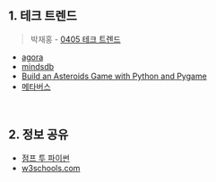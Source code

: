 ## 1. 테크 트렌드

> 박재홍 - [0405 테크 트렌드](https://docs.google.com/document/d/13gzqAOINhNtAMMlULd8JQidMWyDFkNGq97ubg9h5yTA/edit#heading=h.8sq5sla59bu8)
  - [agora](https://www.agora.io/en/products/)
  - [mindsdb](https://mindsdb.com/product/)
  - [Build an Asteroids Game with Python and Pygame](https://realpython.com/asteroids-game-python)
  - [메타버스](https://m.mk.co.kr/stockview/?sCode=21&t_uid=20&c_uid=1874213)

&nbsp;



## 2. 정보 공유

- [점프 투 파이썬](https://wikidocs.net/book/1)
- [w3schools.com](https://www.w3schools.com/python/default.asp)
